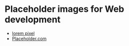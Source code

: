 # Placeholder images for Web development

* [lorem pixel](http://lorempixel.com)
* [Placeholder.com](https://placeholder.com/)
